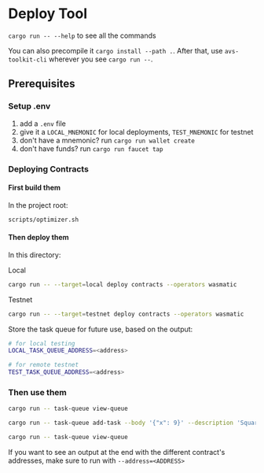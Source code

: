 # Deploy Tool

`cargo run -- --help` to see all the commands

You can also precompile it `cargo install --path .`.
After that, use `avs-toolkit-cli` wherever you see `cargo run --`.

## Prerequisites

### Setup .env

1. add a `.env` file
2. give it a `LOCAL_MNEMONIC` for local deployments, `TEST_MNEMONIC` for testnet
3. don't have a mnemonic? run `cargo run wallet create`
4. don't have funds? run `cargo run faucet tap`

### Deploying Contracts

#### First build them

In the project root:

```bash
scripts/optimizer.sh
```

#### Then deploy them

In this directory:

Local

```bash
cargo run -- --target=local deploy contracts --operators wasmatic
```

Testnet

```bash
cargo run -- --target=testnet deploy contracts --operators wasmatic
```

Store the task queue for future use, based on the output:

```bash
# for local testing
LOCAL_TASK_QUEUE_ADDRESS=<address>

# for remote testnet
TEST_TASK_QUEUE_ADDRESS=<address>
```

### Then use them

```bash
cargo run -- task-queue view-queue

cargo run -- task-queue add-task --body '{"x": 9}' --description 'Square nine'

cargo run -- task-queue view-queue
```

If you want to see an output at the end with the different contract's addresses, make sure to run with `--address=<ADDRESS>`

